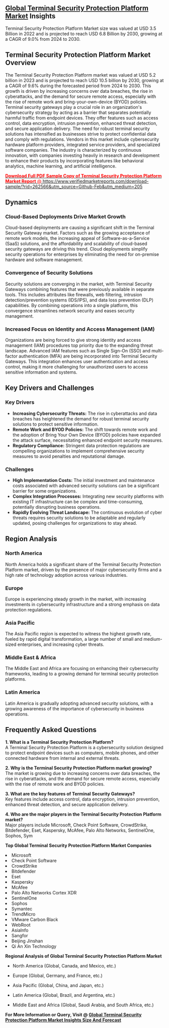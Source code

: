 <h2><a href="https://www.verifiedmarketreports.com/download-sample/?rid=262566&amp;utm_source=Github&amp;utm_medium=205" target="_blank">Global Terminal Security Protection Platform Market</a> Insights</h2><p>Terminal Security Protection Platform Market size was valued at USD 3.5 Billion in 2022 and is projected to reach USD 6.8 Billion by 2030, growing at a CAGR of 9.0% from 2024 to 2030.</p><p> <h2>Terminal Security Protection Platform Market Overview</h2> <p>The Terminal Security Protection Platform market was valued at USD 5.2 billion in 2023 and is projected to reach USD 10.5 billion by 2030, growing at a CAGR of 9.6% during the forecasted period from 2024 to 2030. This growth is driven by increasing concerns over data breaches, the rise in cyberattacks, and the demand for secure remote access, especially with the rise of remote work and bring-your-own-device (BYOD) policies. Terminal security gateways play a crucial role in an organization's cybersecurity strategy by acting as a barrier that separates potentially harmful traffic from endpoint devices. They offer features such as access control, data encryption, intrusion prevention, enhanced threat detection, and secure application delivery. The need for robust terminal security solutions has intensified as businesses strive to protect confidential data and comply with regulations. Vendors in this market include cybersecurity hardware platform providers, integrated service providers, and specialized software companies. The industry is characterized by continuous innovation, with companies investing heavily in research and development to enhance their products by incorporating features like behavioral analytics, machine learning, and artificial intelligence. </p> <p><a href="https://www.verifiedmarketreports.com/download-sample/?rid=262570"><p><span class=""><span style="color: #ff0000;"><strong>Download Full PDF Sample Copy of Terminal Security Protection Platform Market Report</strong> @ </span><a href="https://www.verifiedmarketreports.com/download-sample/?rid=262566&amp;utm_source=Github-Feb&amp;utm_medium=205" target="_blank">https://www.verifiedmarketreports.com/download-sample/?rid=262566&amp;utm_source=Github-Feb&amp;utm_medium=205</a></span></p></a></p> <h2>Dynamics</h2> <h3>Cloud-Based Deployments Drive Market Growth</h3> <p>Cloud-based deployments are causing a significant shift in the Terminal Security Gateway market. Factors such as the growing acceptance of remote work models, the increasing appeal of Software-as-a-Service (SaaS) solutions, and the affordability and scalability of cloud-based security gateways are driving this trend. Cloud deployments simplify security operations for enterprises by eliminating the need for on-premise hardware and software management. </p> <h3>Convergence of Security Solutions</h3> <p>Security solutions are converging in the market, with Terminal Security Gateways combining features that were previously available in separate tools. This includes attributes like firewalls, web filtering, intrusion detection/prevention systems (IDS/IPS), and data loss prevention (DLP) capabilities. By combining operations into a single platform, this convergence streamlines network security and eases security management. </p> <h3>Increased Focus on Identity and Access Management (IAM)</h3> <p>Organizations are being forced to give strong identity and access management (IAM) procedures top priority due to the expanding threat landscape. Advanced IAM features such as Single Sign-On (SSO) and multi-factor authentication (MFA) are being incorporated into Terminal Security Gateways. This integration enhances user authentication and access control, making it more challenging for unauthorized users to access sensitive information and systems. </p> <h2>Key Drivers and Challenges</h2> <h3>Key Drivers</h3> <ul> <li><strong>Increasing Cybersecurity Threats:</strong> The rise in cyberattacks and data breaches has heightened the demand for robust terminal security solutions to protect sensitive information. </li> <li><strong>Remote Work and BYOD Policies:</strong> The shift towards remote work and the adoption of Bring Your Own Device (BYOD) policies have expanded the attack surface, necessitating enhanced endpoint security measures. </li> <li><strong>Regulatory Compliance:</strong> Stringent data protection regulations are compelling organizations to implement comprehensive security measures to avoid penalties and reputational damage. </li> </ul> <h3>Challenges</h3> <ul> <li><strong>High Implementation Costs:</strong> The initial investment and maintenance costs associated with advanced security solutions can be a significant barrier for some organizations. </li> <li><strong>Complex Integration Processes:</strong> Integrating new security platforms with existing IT infrastructure can be complex and time-consuming, potentially disrupting business operations. </li> <li><strong>Rapidly Evolving Threat Landscape:</strong> The continuous evolution of cyber threats requires security solutions to be adaptable and regularly updated, posing challenges for organizations to stay ahead. </li> </ul> <h2>Region Analysis</h2> <h3>North America</h3> <p>North America holds a significant share of the Terminal Security Protection Platform market, driven by the presence of major cybersecurity firms and a high rate of technology adoption across various industries. </p> <h3>Europe</h3> <p>Europe is experiencing steady growth in the market, with increasing investments in cybersecurity infrastructure and a strong emphasis on data protection regulations. </p> <h3>Asia Pacific</h3> <p>The Asia Pacific region is expected to witness the highest growth rate, fueled by rapid digital transformation, a large number of small and medium-sized enterprises, and increasing cyber threats. </p> <h3>Middle East & Africa</h3> <p>The Middle East and Africa are focusing on enhancing their cybersecurity frameworks, leading to a growing demand for terminal security protection platforms. </p> <h3>Latin America</h3> <p>Latin America is gradually adopting advanced security solutions, with a growing awareness of the importance of cybersecurity in business operations. </p> <h2>Frequently Asked Questions</h2> <p><strong>1. What is a Terminal Security Protection Platform?</strong><br>A Terminal Security Protection Platform is a cybersecurity solution designed to protect endpoint devices such as computers, mobile phones, and other connected hardware from internal and external threats. </p> <p><strong>2. Why is the Terminal Security Protection Platform market growing?</strong><br>The market is growing due to increasing concerns over data breaches, the rise in cyberattacks, and the demand for secure remote access, especially with the rise of remote work and BYOD policies. </p> <p><strong>3. What are the key features of Terminal Security Gateways?</strong><br>Key features include access control, data encryption, intrusion prevention, enhanced threat detection, and secure application delivery. </p> <p><strong>4. Who are the major players in the Terminal Security Protection Platform market?</strong><br>Major players include Microsoft, Check Point Software, CrowdStrike, Bitdefender, Eset, Kaspersky, McAfee, Palo Alto Networks, SentinelOne, Sophos, Sym</p><p><strong>Top Global Terminal Security Protection Platform Market Companies</strong></p><div data-test-id=""><p><li>Microsoft</li><li> Check Point Software</li><li> CrowdStrike</li><li> Bitdefender</li><li> Eset</li><li> Kaspersky</li><li> McAfee</li><li> Palo Alto Networks Cortex XDR</li><li> SentinelOne</li><li> Sophos</li><li> Symantec</li><li> TrendMicro</li><li> VMware Carbon Black</li><li> WebRoot</li><li> AsiaInfo</li><li> Sangfor</li><li> Beijing Jinshan</li><li> Qi An Xin Technology</li></p><div><strong>Regional Analysis of&nbsp;Global Terminal Security Protection Platform Market</strong></div><ul><li dir="ltr"><p dir="ltr">North America&nbsp;(Global, Canada, and Mexico, etc.)</p></li><li dir="ltr"><p dir="ltr">Europe (Global, Germany, and France, etc.)</p></li><li dir="ltr"><p dir="ltr">Asia Pacific&nbsp;(Global, China, and Japan, etc.)</p></li><li dir="ltr"><p dir="ltr">Latin America&nbsp;(Global, Brazil, and Argentina, etc.)</p></li><li dir="ltr">Middle East and Africa&nbsp;(Global, Saudi Arabia, and South Africa, etc.)</li></ul><p><strong>For More Information or Query, Visit @&nbsp;</strong><strong><a href="https://www.verifiedmarketreports.com/product/terminal-security-protection-platform-market/?utm_source=Github&amp;utm_medium=205" target="_blank">Global Terminal Security Protection Platform Market Insights Size And Forecast</a></strong></p></div>
